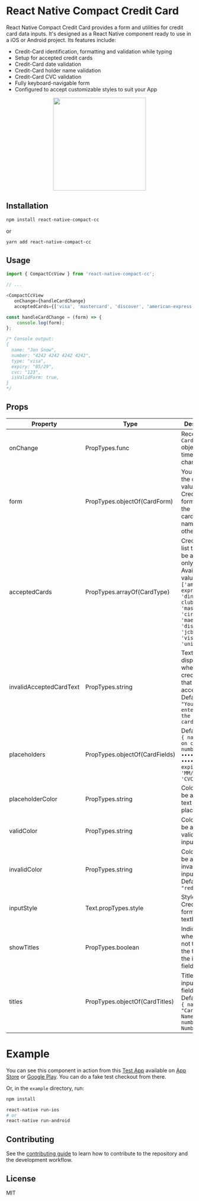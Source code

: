 # React Native Compact Credit Card

React Native Compact Credit Card provides a form and utilities for credit card data inputs. It's designed as a React Native component ready to use in a iOS or Android project. Its features include:

* Credit-Card identification, formatting and validation while typing
* Setup for accepted credit cards
* Credit-Card date validation
* Credit-Card holder name validation
* Credit-Card CVC validation
* Fully keyboard-navigable form
* Configured to accept customizable styles to suit your App

<p align="center">
<img src="https://github.com/svalbard-app/react-native-compact-cc/blob/main/screenshots/cc-form-animation1.gif?raw=true" width=250/>
</p>

## Installation

```sh
npm install react-native-compact-cc
```

or

```sh
yarn add react-native-compact-cc
```

## Usage

```js
import { CompactCcView } from 'react-native-compact-cc';

// ...

<CompactCcView
   onChange={handleCardChange}
   acceptedCards={['visa', 'mastercard', 'discover', 'american-express']} />
```

```js
const handleCardChange = (form) => {
    console.log(form);
};

/* Console output:
{
  name: "Jon Snow",
  number: "4242 4242 4242 4242",
  type: "visa",
  expiry: "05/29",
  cvc: "123",
  isValidForm: true,
}
*/
```

## Props

| Property | Type | Description |
| --- | --- | --- |
|onChange | PropTypes.func | Receives a `CardForm` object every time the form changes |
|form | PropTypes.objectOf(CardForm) | You can set the default values of the Credit-Card form, such as the cardholder's name or any other field |
|acceptedCards | PropTypes.arrayOf(CardType) | Credit card list that will be accepted only. Available values: <br>`['american-express', 'diners-club', 'mastercard', 'cirrus', 'maestro', 'discover', 'jcb', 'visa', 'unionpay']` |
|invalidAcceptedCardText | PropTypes.string | Text to be displayed when typing a credit card that is not accepted. Defaults to: `"You can only enter one of the accepted card types."` |
|placeholders | PropTypes.objectOf(CardFields) | Defaults to: <br/>`{ name: 'Name on card', number: '•••• •••• •••• ••••', expiry: 'MM/YY', cvc: 'CVC' }` |
|placeholderColor | PropTypes.string | Color that will be applied for text input placeholder |
|validColor | PropTypes.string | Color that will be applied for valid text input |
|invalidColor | PropTypes.string | Color that will be applied for invalid text input. Defaults to: `"red"` |
|inputStyle | Text.propTypes.style | Style for Credit-Card form's textInput |
|showTitles | PropTypes.boolean | Indicates whether or not to display the titles over the input text fields |
|titles | PropTypes.objectOf(CardTitles) | Titles for the input text fields. Defaults to: <br/>`{ name: "Cardholder's Name", number: 'Card Number' }`

# Example

You can see this component in action from this <ins>Test App</ins> available on [App Store](https://apps.apple.com/us/app/adventure-travel-project/id1521392632) or [Google Play](https://play.google.com/store/apps/details?id=com.adventuretravelapp). You can do a fake test checkout from there.

Or, in the `example` directory, run:

```bash
npm install

react-native run-ios
# or
react-native run-android
```

## Contributing

See the [contributing guide](CONTRIBUTING.md) to learn how to contribute to the repository and the development workflow.

## License

MIT
